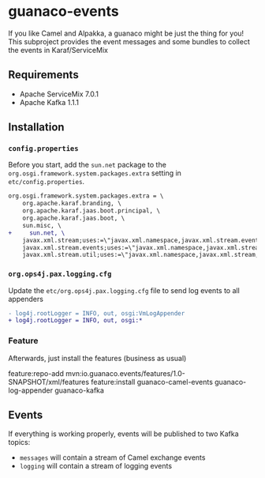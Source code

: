 # guanaco-events
If you like Camel and Alpakka, a guanaco might be just the thing for you!
This subproject provides the event messages and some bundles to collect the events in Karaf/ServiceMix

## Requirements

* Apache ServiceMix 7.0.1
* Apache Kafka 1.1.1

## Installation

### `config.properties`
Before you start, add the `sun.net` package to the `org.osgi.framework.system.packages.extra` setting in `etc/config.properties`.

```diff
org.osgi.framework.system.packages.extra = \
    org.apache.karaf.branding, \
    org.apache.karaf.jaas.boot.principal, \
    org.apache.karaf.jaas.boot, \
    sun.misc, \
+     sun.net, \
    javax.xml.stream;uses:=\"javax.xml.namespace,javax.xml.stream.events,javax.xml.stream.util,javax.xml.transform\";version=1.2, \
    javax.xml.stream.events;uses:=\"javax.xml.namespace,javax.xml.stream\";version=1.2, \
    javax.xml.stream.util;uses:=\"javax.xml.namespace,javax.xml.stream,javax.xml.stream.events\";version=1.2, \

```

### `org.ops4j.pax.logging.cfg`

Update the `etc/org.ops4j.pax.logging.cfg` file to send log events to all appenders

```diff
- log4j.rootLogger = INFO, out, osgi:VmLogAppender
+ log4j.rootLogger = INFO, out, osgi:*
```

### Feature

Afterwards, just install the features (business as usual)

   feature:repo-add mvn:io.guanaco.events/features/1.0-SNAPSHOT/xml/features
   feature:install guanaco-camel-events guanaco-log-appender guanaco-kafka
   
## Events

If everything is working properly, events will be published to two Kafka topics:

* `messages` will contain a stream of Camel exchange events
* `logging` will contain a stream of logging events
